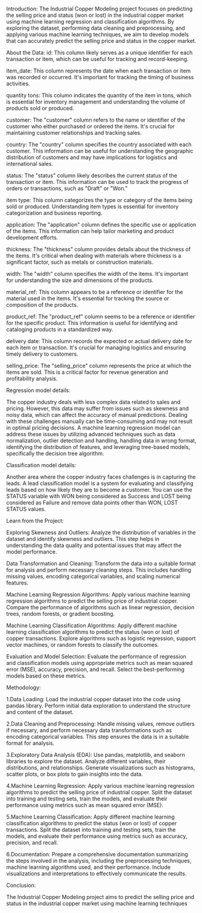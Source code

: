 Introduction:
The Industrial Copper Modeling project focuses on predicting the selling price and status (won or lost) in the industrial copper market using machine learning regression and classification algorithms. By exploring the dataset, performing data cleaning and preprocessing, and applying various machine learning techniques, we aim to develop models that can accurately predict the selling price and status in the copper market.

About the Data:
id: This column likely serves as a unique identifier for each transaction or item, which can be useful for tracking and record-keeping.

item_date: This column represents the date when each transaction or item was recorded or occurred. It's important for tracking the timing of business activities.

quantity tons: This column indicates the quantity of the item in tons, which is essential for inventory management and understanding the volume of products sold or produced.

customer: The "customer" column refers to the name or identifier of the customer who either purchased or ordered the items. It's crucial for maintaining customer relationships and tracking sales.

country: The "country" column specifies the country associated with each customer. This information can be useful for understanding the geographic distribution of customers and may have implications for logistics and international sales.

status: The "status" column likely describes the current status of the transaction or item. This information can be used to track the progress of orders or transactions, such as "Draft" or "Won."

item type: This column categorizes the type or category of the items being sold or produced. Understanding item types is essential for inventory categorization and business reporting.

application: The "application" column defines the specific use or application of the items. This information can help tailor marketing and product development efforts.

thickness: The "thickness" column provides details about the thickness of the items. It's critical when dealing with materials where thickness is a significant factor, such as metals or construction materials.

width: The "width" column specifies the width of the items. It's important for understanding the size and dimensions of the products.

material_ref: This column appears to be a reference or identifier for the material used in the items. It's essential for tracking the source or composition of the products.

product_ref: The "product_ref" column seems to be a reference or identifier for the specific product. This information is useful for identifying and cataloging products in a standardized way.

delivery date: This column records the expected or actual delivery date for each item or transaction. It's crucial for managing logistics and ensuring timely delivery to customers.

selling_price: The "selling_price" column represents the price at which the items are sold. This is a critical factor for revenue generation and profitability analysis.

Regression model details:

The copper industry deals with less complex data related to sales and pricing. However, this data may suffer from issues such as skewness and noisy data, which can affect the accuracy of manual predictions. Dealing with these challenges manually can be time-consuming and may not result in optimal pricing decisions. A machine learning regression model can address these issues by utilizing advanced techniques such as data normalization, outlier detection and handling, handling data in wrong format, identifying the distribution of features, and leveraging tree-based models, specifically the decision tree algorithm.

Classification model details:

Another area where the copper industry faces challenges is in capturing the leads. A lead classification model is a system for evaluating and classifying leads based on how likely they are to become a customer. You can use the STATUS variable with WON being considered as Success and LOST being considered as Failure and remove data points other than WON, LOST STATUS values.

Learn from the Project:

Exploring Skewness and Outliers: Analyze the distribution of variables in the dataset and identify skewness and outliers. This step helps in understanding the data quality and potential issues that may affect the model performance.

Data Transformation and Cleaning: Transform the data into a suitable format for analysis and perform necessary cleaning steps. This includes handling missing values, encoding categorical variables, and scaling numerical features.

Machine Learning Regression Algorithms: Apply various machine learning regression algorithms to predict the selling price of industrial copper. Compare the performance of algorithms such as linear regression, decision trees, random forests, or gradient boosting.

Machine Learning Classification Algorithms: Apply different machine learning classification algorithms to predict the status (won or lost) of copper transactions. Explore algorithms such as logistic regression, support vector machines, or random forests to classify the outcomes.

Evaluation and Model Selection: Evaluate the performance of regression and classification models using appropriate metrics such as mean squared error (MSE), accuracy, precision, and recall. Select the best-performing models based on these metrics.

Methodology:

1.Data Loading:
Load the industrial copper dataset into the code using pandas library. Perform initial data exploration to understand the structure and content of the dataset.

2.Data Cleaning and Preprocessing:
Handle missing values, remove outliers if necessary, and perform necessary data transformations such as encoding categorical variables. This step ensures the data is in a suitable format for analysis.

3.Exploratory Data Analysis (EDA):
Use pandas, matplotlib, and seaborn libraries to explore the dataset. Analyze different variables, their distributions, and relationships. Generate visualizations such as histograms, scatter plots, or box plots to gain insights into the data.

4.Machine Learning Regression:
Apply various machine learning regression algorithms to predict the selling price of industrial copper. Split the dataset into training and testing sets, train the models, and evaluate their performance using metrics such as mean squared error (MSE).

5.Machine Learning Classification:
Apply different machine learning classification algorithms to predict the status (won or lost) of copper transactions. Split the dataset into training and testing sets, train the models, and evaluate their performance using metrics such as accuracy, precision, and recall.

6.Documentation:
Prepare a comprehensive documentation summarizing the steps involved in the analysis, including the preprocessing techniques, machine learning algorithms used, and their performance. Include visualizations and interpretations to effectively communicate the results.

Conclusion:

The Industrial Copper Modeling project aims to predict the selling price and status in the industrial copper market using machine learning techniques
